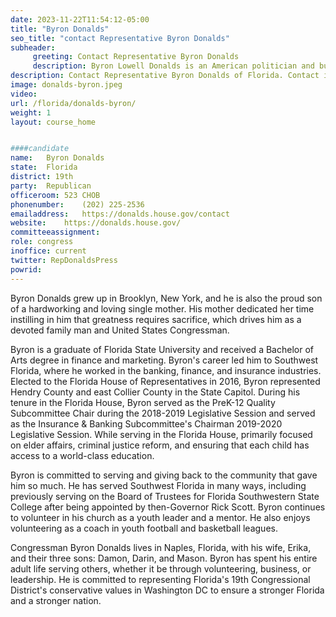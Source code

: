 ```yaml
---
date: 2023-11-22T11:54:12-05:00
title: "Byron Donalds"
seo_title: "contact Representative Byron Donalds"
subheader:
     greeting: Contact Representative Byron Donalds 
     description: Byron Lowell Donalds is an American politician and businessman who is the representative for Florida's 19th congressional district. A Republican, Donalds has represented District 80 in the Florida House of Representatives since 2016; the district encompasses Hendry County and part of Collier County.
description: Contact Representative Byron Donalds of Florida. Contact information for Byron Donalds includes email address, phone number, and mailing address.
image: donalds-byron.jpeg
video: 
url: /florida/donalds-byron/
weight: 1
layout: course_home


####candidate
name:	Byron Donalds
state:	Florida
district: 19th
party:	Republican
officeroom:	523 CHOB
phonenumber:	(202) 225-2536
emailaddress:	https://donalds.house.gov/contact
website:	https://donalds.house.gov/
committeeassignment: 
role: congress
inoffice: current
twitter: RepDonaldsPress
powrid: 
---
```


Byron Donalds grew up in Brooklyn, New York, and he is also the proud son of a hardworking and loving single mother. His mother dedicated her time instilling in him that greatness requires sacrifice, which drives him as a devoted family man and United States Congressman.

Byron is a graduate of Florida State University and received a Bachelor of Arts degree in finance and marketing. Byron's career led him to Southwest Florida, where he worked in the banking, finance, and insurance industries. Elected to the Florida House of Representatives in 2016, Byron represented Hendry County and east Collier County in the State Capitol. During his tenure in the Florida House, Byron served as the PreK-12 Quality Subcommittee Chair during the 2018-2019 Legislative Session and served as the Insurance & Banking Subcommittee's Chairman 2019-2020 Legislative Session. While serving in the Florida House, primarily focused on elder affairs, criminal justice reform, and ensuring that each child has access to a world-class education.

Byron is committed to serving and giving back to the community that gave him so much. He has served Southwest Florida in many ways, including previously serving on the Board of Trustees for Florida Southwestern State College after being appointed by then-Governor Rick Scott. Byron continues to volunteer in his church as a youth leader and a mentor. He also enjoys volunteering as a coach in youth football and basketball leagues.

Congressman Byron Donalds lives in Naples, Florida, with his wife, Erika, and their three sons: Damon, Darin, and Mason. Byron has spent his entire adult life serving others, whether it be through volunteering, business, or leadership. He is committed to representing Florida's 19th Congressional District's conservative values in Washington DC to ensure a stronger Florida and a stronger nation.